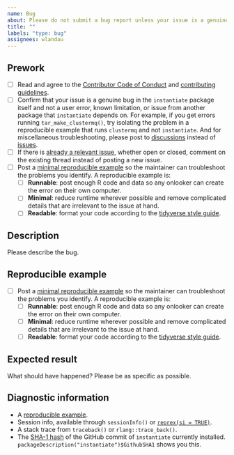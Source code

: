 ```yaml
---
name: Bug
about: Please do not submit a bug report unless your issue is a genuine bug in instantiate and not a known limitation, usage error, or issue from another package that instantiate depends on.
title: ""
labels: "type: bug"
assignees: wlandau
---
```


## Prework

* [ ] Read and agree to the [Contributor Code of Conduct](https://github.com/wlandau/instantiate/blob/main/CODE_OF_CONDUCT.md) and [contributing guidelines](https://github.com/ropensci/instantiate/blob/main/CONTRIBUTING.md).
* [ ] Confirm that your issue is a genuine bug in the `instantiate` package itself and not a user error, known limitation, or issue from another package that `instantiate` depends on. For example, if you get errors running `tar_make_clustermq()`, try isolating the problem in a reproducible example that runs `clustermq` and not `instantiate`. And for miscellaneous troubleshooting, please post to [discussions](https://github.com/ropensci/instantiate/discussions) instead of [issues](https://github.com/ropensci/instantiate/issues).
* [ ] If there is [already a relevant issue](https://github.com/ropensci/instantiate/issues), whether open or closed, comment on the existing thread instead of posting a new issue.
* [ ] Post a [minimal reproducible example](https://www.tidyverse.org/help/) so the maintainer can troubleshoot the problems you identify. A reproducible example is:
    * [ ] **Runnable**: post enough R code and data so any onlooker can create the error on their own computer.
    * [ ] **Minimal**: reduce runtime wherever possible and remove complicated details that are irrelevant to the issue at hand.
    * [ ] **Readable**: format your code according to the [tidyverse style guide](https://style.tidyverse.org/).

## Description

Please describe the bug.

## Reproducible example

* [ ] Post a [minimal reproducible example](https://www.tidyverse.org/help/) so the maintainer can troubleshoot the problems you identify. A reproducible example is:
    * [ ] **Runnable**: post enough R code and data so any onlooker can create the error on their own computer.
    * [ ] **Minimal**: reduce runtime wherever possible and remove complicated details that are irrelevant to the issue at hand.
    * [ ] **Readable**: format your code according to the [tidyverse style guide](https://style.tidyverse.org/).

## Expected result

What should have happened? Please be as specific as possible.

## Diagnostic information

* A [reproducible example](https://github.com/tidyverse/reprex).
* Session info, available through `sessionInfo()` or [`reprex(si = TRUE)`](https://github.com/tidyverse/reprex).
* A stack trace from `traceback()` or `rlang::trace_back()`.
* The [SHA-1 hash](https://git-scm.com/book/en/v1/Getting-Started-Git-Basics#Git-Has-Integrity) of the GitHub commit of `instantiate` currently installed. `packageDescription("instantiate")$GithubSHA1` shows you this.
